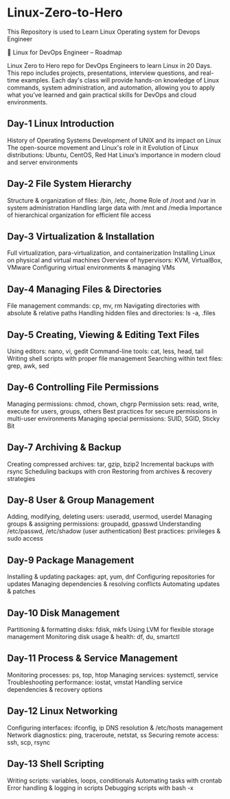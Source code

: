 # Linux-Zero-to-Hero
This Repository is used to Learn Linux Operating system for Devops Engineer

🐧 Linux for DevOps Engineer – Roadmap

Linux Zero to Hero repo for DevOps Engineers to learn Linux in 20 Days.
This repo includes projects, presentations, interview questions, and real-time examples. Each day's class will provide hands-on knowledge of Linux commands, system administration, and automation, allowing you to apply what you’ve learned and gain practical skills for DevOps and cloud environments.

Day-1 Linux Introduction
------------------------------------------------------------------------------------------------------------
History of Operating Systems
Development of UNIX and its impact on Linux
The open-source movement and Linux's role in it
Evolution of Linux distributions: Ubuntu, CentOS, Red Hat
Linux’s importance in modern cloud and server environments

Day-2 File System Hierarchy
------------------------------------------------------------------------------------------------------------
Structure & organization of files: /bin, /etc, /home
Role of /root and /var in system administration
Handling large data with /mnt and /media
Importance of hierarchical organization for efficient file access

Day-3 Virtualization & Installation
------------------------------------------------------------------------------------------------------------
Full virtualization, para-virtualization, and containerization
Installing Linux on physical and virtual machines
Overview of hypervisors: KVM, VirtualBox, VMware
Configuring virtual environments & managing VMs

Day-4 Managing Files & Directories
-----------------------------------------------------------------------------------------------------------
File management commands: cp, mv, rm
Navigating directories with absolute & relative paths
Handling hidden files and directories: ls -a, .files

Day-5 Creating, Viewing & Editing Text Files
------------------------------------------------------------------------------------------------------------
Using editors: nano, vi, gedit
Command-line tools: cat, less, head, tail
Writing shell scripts with proper file management
Searching within text files: grep, awk, sed

Day-6 Controlling File Permissions
------------------------------------------------------------------------------------------------------------
Managing permissions: chmod, chown, chgrp
Permission sets: read, write, execute for users, groups, others
Best practices for secure permissions in multi-user environments
Managing special permissions: SUID, SGID, Sticky Bit

Day-7 Archiving & Backup
------------------------------------------------------------------------------------------------------------
Creating compressed archives: tar, gzip, bzip2
Incremental backups with rsync
Scheduling backups with cron
Restoring from archives & recovery strategies

Day-8 User & Group Management
------------------------------------------------------------------------------------------------------------
Adding, modifying, deleting users: useradd, usermod, userdel
Managing groups & assigning permissions: groupadd, gpasswd
Understanding /etc/passwd, /etc/shadow (user authentication)
Best practices: privileges & sudo access

Day-9 Package Management
------------------------------------------------------------------------------------------------------------
Installing & updating packages: apt, yum, dnf
Configuring repositories for updates
Managing dependencies & resolving conflicts
Automating updates & patches

Day-10 Disk Management
------------------------------------------------------------------------------------------------------------
Partitioning & formatting disks: fdisk, mkfs
Using LVM for flexible storage management
Monitoring disk usage & health: df, du, smartctl

Day-11 Process & Service Management
------------------------------------------------------------------------------------------------------------
Monitoring processes: ps, top, htop
Managing services: systemctl, service
Troubleshooting performance: iostat, vmstat
Handling service dependencies & recovery options

Day-12 Linux Networking
------------------------------------------------------------------------------------------------------------
Configuring interfaces: ifconfig, ip
DNS resolution & /etc/hosts management
Network diagnostics: ping, traceroute, netstat, ss
Securing remote access: ssh, scp, rsync

Day-13 Shell Scripting
------------------------------------------------------------------------------------------------------------
Writing scripts: variables, loops, conditionals
Automating tasks with crontab
Error handling & logging in scripts
Debugging scripts with bash -x